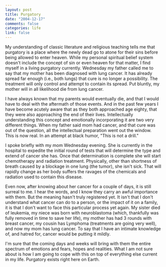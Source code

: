 ```yaml
--- 
layout: post
title: Purgatory
date: "2004-12-17"
comments: false
categories: life
link: false
---
```

My understanding of classic literature and religious teaching tells me that purgatory is a place where the newly dead go to atone for their sins before being allowed to enter heaven. While my personal spiritual belief system doesn't include the concept of sin or even heaven for that matter, I find myself in a living purgatory currently. Wednesday my father called me to say that my mother has been diagnosed with lung cancer. It has already spread far enough (i.e., both lungs) that cure is no longer a possibility. The treatment will only control and attempt to contain its spread. Put bluntly, my mother will in all likelihood die from lung cancer.

I have always known that my parents would eventually die, and that I would have to deal with the aftermath of those events. And in the past few years I have become acutely aware that as they both approached age eighty, that they were also approaching the end of their lives. Intellectually understanding this concept and emotionally incorporating it are two very different things. When my father said mom had cancer, and that cure was out of the question, all the intellectual preparation went out the window. This is now real. In an attempt at black humor, "This is not a drill."

I spoke briefly with my mom Wednesday evening. She is currently in the hospital to expedite the initial round of tests that will determine the type and extend of cancer she has. Once that determination is complete she will start chemotherapy and radiation treatment. Physically, other than shortness of breath caused by a blockage in one lung (the tumor), she isn't sick. That will rapidly change as her body suffers the ravages of the chemicals and radiation used to contain this disease.

Even now, after knowing about her cancer for a couple of days, it is still surreal to me. I hear the words, and I know they carry an awful importance with them. But the meaning hasn't truly registered yet. It isn't that I don't understand what cancer can do to a person, or the impact of it on a family, it is that I don't want to face this particular process yet again. My sister died of leukemia, my niece was born with neuroblastoma (which, thankfully was fully removed in time to save her life), my mother has had 3 rounds with breast cancer, my cousin has Lymphoma (treatments are going very well), and now my mom has lung cancer. To say that I have an intimate knowledge of, and hatred for, cancer would be putting it mildly.

I'm sure that the coming days and weeks will bring with them the entire spectrum of emotions and fears, hopes and realities. What I am not sure about is how I am going to cope with this on top of everything else current in my life. Purgatory exists right here on Earth.
